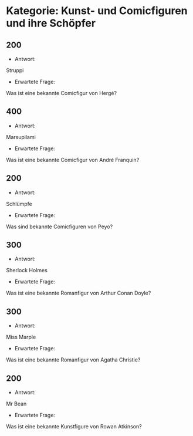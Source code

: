 # Kategorie: Kunst- und Comicfiguren und ihre Schöpfer

## 200

- Antwort:

Struppi

- Erwartete Frage:

Was ist eine bekannte Comicfigur von Hergé?

## 400

- Antwort:

Marsupilami

- Erwartete Frage:

Was ist eine bekannte Comicfigur von André Franquin?

## 200

- Antwort:

Schlümpfe

- Erwartete Frage:

Was sind bekannte Comicfiguren von Peyo?

## 300

- Antwort:

Sherlock Holmes

- Erwartete Frage:

Was ist eine bekannte Romanfigur von Arthur Conan Doyle?

## 300

- Antwort:

Miss Marple

- Erwartete Frage:

Was ist eine bekannte Romanfigur von Agatha Christie?

## 200

- Antwort:

Mr Bean

- Erwartete Frage:

Was ist eine bekannte Kunstfigure von Rowan Atkinson?
